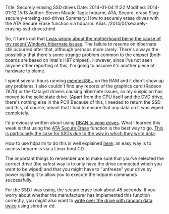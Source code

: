 Title: Securely erasing SSD drives
Date: 2014-01-04 11:22
Modified: 2014-01-12 15:13
Author: Steven Maude
Tags: hdparm, ATA, Secure, erase
Slug: securely-erasing-ssd-drives
Summary: How to securely erase drives with the ATA Secure Erase function via hdparm.
Alias: /2014/01/securely-erasing-ssd-drives.html

So, it turns out that [I was wrong about the motherboard being the cause
of my recent Windows hibernate
issues](http://www.stevenmaude.co.uk/2013/12/things-ive-learned-from-building-and).
The failure to resume on hibernate still occurred after that, although
perhaps more rarely. There's always the possibility that there's some
strange problem common to the chipset (both boards are based on Intel's
H87 chipset). However, since I've not seen anyone other reporting of
this, I'm going to assume it's another piece of hardware to blame.

I spent several hours running [memtest86+](http://www.memtest.org/) on the
RAM and it didn't show up any problems. I also couldn't find any reports
of the graphics card (Radeon 7870) or the Catalyst drivers causing
hibernate issues, so my suspicion has moved to the solid state drive.
(Apart from the CPU itself and the DVD drive, there's nothing else in
the PC!) Because of this, I needed to return the SSD and this, of
course, meant that I had to ensure that any data on it was wiped
completely.

I'd previously written about using [DBAN to wipe
drives](http://www.stevenmaude.co.uk/2013/08/dariks-boot-and-nuke-unrecognized).
What I learned this week is that using the [ATA Secure
Erase](https://en.wikipedia.org/wiki/Write_amplification#Secure_erase)
function is the best way to go. [This is particularly the case for SSDs
due to the way in which they write
data](https://en.wikipedia.org/wiki/Data_remanence#Data_on_solid-state_drives).

How to use hdparm to do this is well explained
[here](https://ata.wiki.kernel.org/index.php/ATA_Secure_Erase): an easy
way is to access hdparm is via a Linux boot CD.

The important things to
remember are to make sure that you've selected the correct drive (the
safest way is to only have the drive connected which you want to be
wiped) and that you might have to "unfreeze" your drive by power cycling
it to allow you to execute the hdparm commands successfully.

For the SSD
I was using, the secure erase took about 45 seconds. If you worry about
whether the manufacturer has implemented this function correctly, you
might also want to [write over the drive with random data
twice](http://security.stackexchange.com/questions/12503/can-wiped-ssd-data-be-recovered)
using shred or dd.
